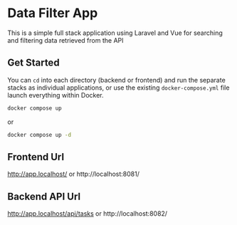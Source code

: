 # Data Filter App

This is a simple full stack application using Laravel and Vue for searching and filtering data retrieved from the API

## Get Started

You can `cd` into each directory (backend or frontend) and run the separate stacks as individual applications, or use the existing `docker-compose.yml` file launch everything within Docker.

```sh
docker compose up
```

or

```sh
docker compose up -d
```

## Frontend Url
http://app.localhost/ or http://localhost:8081/

## Backend API Url
http://app.localhost/api/tasks or http://localhost:8082/